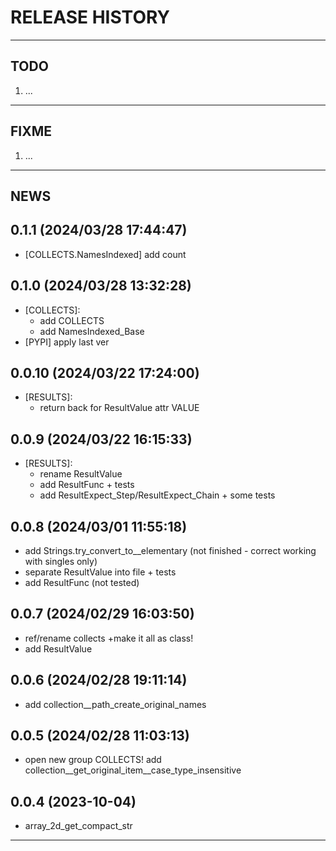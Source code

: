 # RELEASE HISTORY

********************************************************************************
## TODO
1. ...  

********************************************************************************
## FIXME
1. ...  

********************************************************************************
## NEWS

0.1.1 (2024/03/28 17:44:47)
------------------------------
- [COLLECTS.NamesIndexed] add count  

0.1.0 (2024/03/28 13:32:28)
------------------------------
- [COLLECTS]:  
	- add COLLECTS  
	- add NamesIndexed_Base  
- [PYPI] apply last ver  

0.0.10 (2024/03/22 17:24:00)
------------------------------
- [RESULTS]:  
	- return back for ResultValue attr VALUE  

0.0.9 (2024/03/22 16:15:33)
------------------------------
- [RESULTS]:  
	- rename ResultValue  
	- add ResultFunc + tests  
	- add ResultExpect_Step/ResultExpect_Chain + some tests  

0.0.8 (2024/03/01 11:55:18)
------------------------------
- add Strings.try_convert_to__elementary (not finished - correct working with singles only)  
- separate ResultValue into file + tests  
- add ResultFunc (not tested)  

0.0.7 (2024/02/29 16:03:50)
------------------------------
- ref/rename collects +make it all as class!  
- add ResultValue  

0.0.6 (2024/02/28 19:11:14)
------------------------------
- add collection__path_create_original_names  

0.0.5 (2024/02/28 11:03:13)
------------------------------
- open new group COLLECTS! add collection__get_original_item__case_type_insensitive  

0.0.4 (2023-10-04)
-------------------
- array_2d_get_compact_str

********************************************************************************
